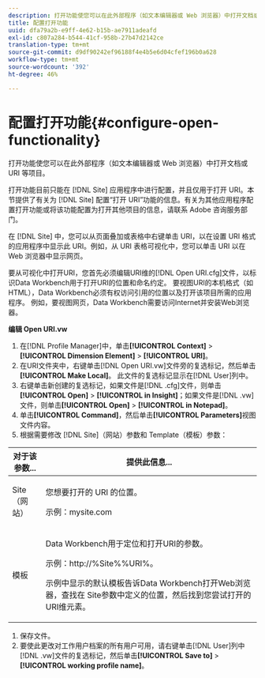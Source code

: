 ```yaml
---
description: 打开功能使您可以在此外部程序（如文本编辑器或 Web 浏览器）中打开文档或 URI 等项目。
title: 配置打开功能
uuid: dfa79a2b-e9ff-4e62-b15b-ae7911adeafd
exl-id: c807a284-b544-41cf-958b-27b47d2142ce
translation-type: tm+mt
source-git-commit: d9df90242ef96188f4e4b5e6d04cfef196b0a628
workflow-type: tm+mt
source-wordcount: '392'
ht-degree: 46%

---
```


# 配置打开功能{#configure-open-functionality}

打开功能使您可以在此外部程序（如文本编辑器或 Web 浏览器）中打开文档或 URI 等项目。

打开功能目前只能在 [!DNL Site] 应用程序中进行配置，并且仅用于打开 URI。本节提供了有关为 [!DNL Site] 配置“打开 URI”功能的信息。有关为其他应用程序配置打开功能或将该功能配置为打开其他项目的信息，请联系 Adobe 咨询服务部门。

在 [!DNL Site] 中，您可以从页面叠加或表格中右键单击 URI，以在设置 URI 格式的应用程序中显示此 URI。例如，从 URI 表格可视化中，您可以单击 URI 以在 Web 浏览器中显示网页。

要从可视化中打开URI，您首先必须编辑URI维的[!DNL Open URI.cfg]文件，以标识Data Workbench用于打开URI的位置和命名约定。 要视图URI的本机格式（如HTML），Data Workbench必须有权访问引用的位置以及打开该项目所需的应用程序。 例如，要视图网页，Data Workbench需要访问Internet并安装Web浏览器。

**编辑 Open URI.vw**

1. 在[!DNL Profile Manager]中，单击&#x200B;**[!UICONTROL Context]** > **[!UICONTROL Dimension Element]** > **[!UICONTROL URI]**。
1. 在URI文件夹中，右键单击[!DNL Open URI.vw]文件旁的复选标记，然后单击&#x200B;**[!UICONTROL Make Local]**。 此文件的复选标记显示在[!DNL User]列中。
1. 右键单击新创建的复选标记，如果文件是[!DNL .cfg]文件，则单击&#x200B;**[!UICONTROL Open]** > **[!UICONTROL in Insight]**；如果文件是[!DNL .vw]文件，则单击&#x200B;**[!UICONTROL Open]** > **[!UICONTROL in Notepad]**。
1. 单击&#x200B;**[!UICONTROL Command]**，然后单击&#x200B;**[!UICONTROL Parameters]**&#x200B;视图文件内容。
1. 根据需要修改 [!DNL Site]（网站）参数和 Template（模板）参数：

<table id="table_CDB316DB271F476AB9F9B557B86AFD25"> 
 <thead> 
  <tr> 
   <th colname="col1" class="entry"> 对于该参数... </th> 
   <th colname="col2" class="entry"> 提供此信息... </th> 
  </tr>
 </thead>
 <tbody> 
  <tr> 
   <td colname="col1"> <p>Site（网站） </p> </td> 
   <td colname="col2"> <p>您想要打开的 URI 的位置。 </p> <p>示例：mysite.com </p> </td> 
  </tr> 
  <tr> 
   <td colname="col1"> <p>模板 </p> </td> 
   <td colname="col2"> <p>Data Workbench用于定位和打开URI的参数。 </p> <p>示例：<span class="filepath">http://%Site%%URI%</span>。 </p> <p>示例中显示的默认模板告诉Data Workbench打开Web浏览器，查找在<span class="wintitle"> Site</span>参数中定义的位置，然后找到您尝试打开的URI维元素。 </p> </td> 
  </tr> 
 </tbody> 
</table>

1. 保存文件。
1. 要使此更改对工作用户档案的所有用户可用，请右键单击[!DNL User]列中[!DNL .vw]文件的复选标记，然后单击&#x200B;**[!UICONTROL Save to]** > **[!UICONTROL working profile name]**。
